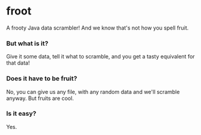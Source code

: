 froot
=====

A frooty Java data scrambler! And we know that's not how you spell fruit.

### But what is it?

Give it some data, tell it what to scramble, and you get a tasty equivalent for that data!

### Does it have to be fruit?

No, you can give us any file, with any random data and we'll scramble anyway. But fruits are cool.

### Is it easy?

Yes.
